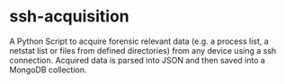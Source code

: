 # ssh-acquisition

A Python Script to acquire forensic relevant data (e.g. a process list, a netstat list or files from defined directories) from any device using a ssh connection.
Acquired data is parsed into JSON and then saved into a MongoDB collection.

